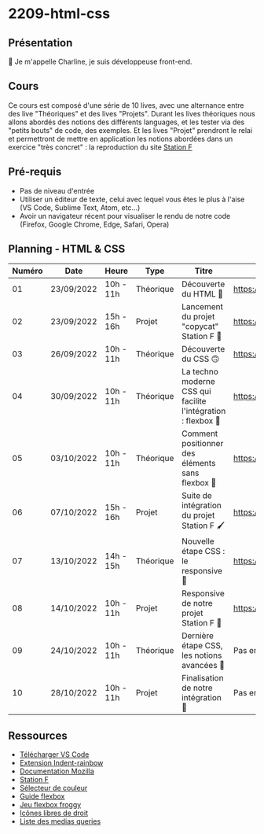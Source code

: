 # 2209-html-css

## Présentation

👋 Je m'appelle Charline, je suis développeuse front-end.

## Cours

Ce cours est composé d'une série de 10 lives, avec une alternance entre des live "Théoriques" et des lives "Projets".
Durant les lives théoriques nous allons abordés des notions des différents languages, et les tester via des "petits bouts" de code, des exemples.
Et les lives "Projet" prendront le relai et permettront de mettre en application les notions abordées dans un exercice "très concret" : la reproduction du site [Station F](https://stationf.co/)

## Pré-requis

- Pas de niveau d'entrée
- Utiliser un éditeur de texte, celui avec lequel vous êtes le plus à l'aise (VS Code, Sublime Text, Atom, etc...)
- Avoir un navigateur récent pour visualiser le rendu de notre code (Firefox, Google Chrome, Edge, Safari, Opera)

## Planning - HTML & CSS

| Numéro | Date       | Heure     | Type      | Titre                                                         | Replay                |
| ------ | ---------- | --------- | --------- | ------------------------------------------------------------- | --------------------- |
| 01     | 23/09/2022 | 10h - 11h | Théorique | Découverte du HTML 🙂                                         | https://app.studi.fr/#/dashboard/events/38691/replay |
| 02     | 23/09/2022 | 15h - 16h | Projet    | Lancement du projet "copycat" Station F 🙌                    | https://app.studi.fr/#/dashboard/events/38693/replay |
| 03     | 26/09/2022 | 10h - 11h | Théorique | Découverte du CSS 🙃                                          | https://app.studi.fr/#/dashboard/events/38694/replay |
| 04     | 30/09/2022 | 10h - 11h | Théorique | La techno moderne CSS qui facilite l'intégration : flexbox 🚀 | https://app.studi.fr/#/dashboard/events/38695/replay |
| 05     | 03/10/2022 | 10h - 11h | Théorique | Comment positionner des éléments sans flexbox 🤔              | https://app.studi.fr/#/dashboard/events/38696/replay |
| 06     | 07/10/2022 | 15h - 16h | Projet    | Suite de intégration du projet Station F 🖌                    | https://app.studi.fr/#/dashboard/events/38697/replay |
| 07     | 13/10/2022 | 14h - 15h | Théorique | Nouvelle étape CSS : le responsive 🧐                         | https://app.studi.fr/#/dashboard/events/38698/replay |
| 08     | 14/10/2022 | 10h - 11h | Projet    | Responsive de notre projet Station F 📱                       | https://app.studi.fr/#/dashboard/events/38699/replay |
| 09     | 24/10/2022 | 10h - 11h | Théorique | Dernière étape CSS, les notions avancées 💃                   | Pas encore disponible |
| 10     | 28/10/2022 | 10h - 11h | Projet    | Finalisation de notre intégration 🥳                          | Pas encore disponible |

## Ressources

- [Télécharger VS Code](https://code.visualstudio.com/)  
- [Extension Indent-rainbow](https://marketplace.visualstudio.com/items?itemName=oderwat.indent-rainbow)  
- [Documentation Mozilla](https://developer.mozilla.org/fr/)  
- [Station F](https://stationf.co/)  
- [Sélecteur de couleur](https://htmlcolorcodes.com/fr/selecteur-de-couleur/)  
- [Guide flexbox](https://css-tricks.com/snippets/css/a-guide-to-flexbox/)  
- [Jeu flexbox froggy](https://flexboxfroggy.com/#fr)
- [Icônes libres de droit](https://remixicon.com/)
- [Liste des medias queries](https://developer.mozilla.org/fr/docs/Web/CSS/@media)
